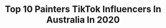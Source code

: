 ---
title: Top 10 Painters TikTok Influencers In Australia In 2020
description: >-
  Find top painters TikTok influencers in Australia in 2020. Most popular hashtags: #art #fyp #foryou #artist.
platform: TikTok
hits: 35
text_top: Analyze the most popular TikTok influencers on inBeat.
text_bottom: Our database holds 35 TikTok influencers like this in Australia for you to contact.
profiles:
  - username: "rebeccakateartist"
    fullname: >-
      rebeccakateartist
    bio: >-
      🇦🇺 artist / mum hoping to inspire others to create insta - @rebeccakateartist
    location: "Australia"
    followers: 15000
    engagement: 1438
    commentsToLikes: 0.073856
    id: ckavp9a0i0axp0j23si1kpcox
    verified: false
    hashtags: "#artaddiction, #abstractartwork, #botanicalart, #artist"
  - username: "zachampson"
    fullname: >-
      Zac Hampson
    bio: >-
      🔥australian professional artist🔥 🌏 documenting the come up 🌏 check YT & IG
    location: "Australia"
    followers: 6647
    engagement: 1704
    commentsToLikes: 0.059233
    id: ckbl07kbewx360j230o5t4zga
    verified: false
    hashtags: "#artist, #fy, #painting, #foryou"
  - username: "waifu_bb4"
    fullname: >-
      Wai
    bio: >-
      anime, k-pop and crack 16 :0
    location: "Australia"
    followers: 5852
    engagement: 2599
    commentsToLikes: 0.020513
    id: ckc8ylww5n5d90j23zbowx3y8
    verified: false
    hashtags: "#duet, #manga, #ashlynx, #eijiokumura"
  - username: "livkiria.art"
    fullname: >-
      liv
    bio: >-
      ˚✧₊⁎ 17 ⁎⁺˳✧༚. i do art and paint art ig: livkiria.art she/they
    location: "Australia"
    followers: 47900
    engagement: 1614
    commentsToLikes: 0.006871
    id: ckb97tliequp00j2316mmrxbb
    verified: false
    hashtags: "#artsy, #acrylicpaint, #artist, #acrylic"
  - username: "tahliastanton"
    fullname: >-
      🌸Tahlia🌸
    bio: >-
      ✨You’re so amazing just be yourself✨ 🌸🛍20% OFF ALL PRINTS🛍🌸 👇👇👇
    location: "Australia"
    followers: 259400
    engagement: 1843
    commentsToLikes: 0.011430
    id: ckammx0e12bo50i78co217g3l
    verified: true
    hashtags: "#artober, #painting, #arttiktok, #paintersoftiktok"
  - username: "navimultani2"
    fullname: >-
      Navi Multani
    bio: >-
      Navpreet singh Multani India 🇮🇳to✈️✈️Australia 🇦🇺🇦🇺city Melbourne
    location: "Australia"
    followers: 20100
    engagement: 614
    commentsToLikes: 0.015809
    id: cka0rnfsjhq2y0i78iwj6dnd9
    verified: false
    hashtags: "#melboune, #australia, #oneminutevlog, #streetfashion"
  - username: "kingofduelss"
    fullname: >-
      alicia
    bio: >-
      21 • JOJO/HXH lover cosplay IG: @kingofduels art IG: @aliciarose_art
    location: "Australia"
    followers: 13600
    engagement: 2511
    commentsToLikes: 0.036904
    id: ckb9jfjxoakez0j23dy8uj5rz
    verified: false
    hashtags: "#jjba, #art, #kurapika, #hxh"
  - username: "sky2e"
    fullname: >-
      skye
    bio: >-
      ♀• i draw (procreate, ipad pro) ENG/中文/日本語 OK more active on IG: @_seitens
    location: "Australia"
    followers: 103500
    engagement: 2701
    commentsToLikes: 0.017625
    id: ckc7onx2buj600j23gkug6rqi
    verified: false
    hashtags: "#kageyamatobio, #kpop, #animeart, #fy"
  - username: "findmeafoxx"
    fullname: >-
      🇯🇵🇲🇲🇦🇺
    bio: >-
      yuzu 🍜🥢✨ 17歳
    location: "Australia"
    followers: 45800
    engagement: 1772
    commentsToLikes: 0.043300
    id: ck90028wm9y990j78nh8x76ec
    verified: false
    hashtags: "#weeb, #bananafish, #animerecommendations, #fyp"
  - username: "crazy_camera"
    fullname: >-
      Crazy Camera📸👨‍🎤
    bio: >-
      Go Around The World With My iPhone🚶‍♀️🚗✈️🧳🎈🎸🌍📺🇦🇺🇬🇧🇰🇷🇺🇸📱☎️👈😂
    location: "Australia"
    followers: 290100
    engagement: 672
    commentsToLikes: 0.014961
    id: ck8oxl67g30zv0j78sjl19t9h
    verified: false
    hashtags: "#chinese, #dog, #car, #prank"
---